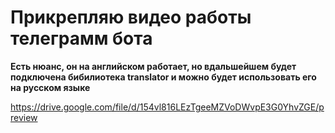 # Прикрепляю видео работы телеграмм бота 
**Есть нюанс, он на английском работает, но вдальшейшем будет подключена бибилиотека translator и можно будет использовать его на русском языке**

https://drive.google.com/file/d/154vl816LEzTgeeMZVoDWvpE3G0YhvZGE/preview

